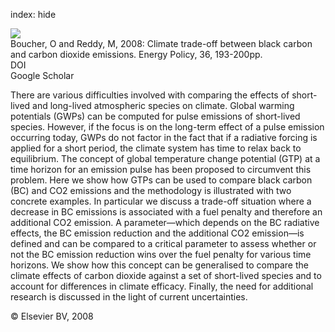 index: hide

<div class="Citation">
    <div class="Citation-thumb CitationThumb-linked"  data-href="https://doi.org/10.1016/j.enpol.2007.08.039">
      <img src="https://static.claimspace.cloud/climate-study-static/refs/thumbs/8/Boucher_and_Reddy_2008-thumb.png" />
    </div>

  <div class="Citation-body">
    <div class="Citation-text">Boucher, O and Reddy, M, 2008: Climate trade-off between black carbon and carbon dioxide emissions. <span class="Article-journal">Energy Policy, </span><span class="Article-volume">36, </span>193-200pp.</div>
    <div class="Citation-links">
      <div class="CitationLink" data-href="https://doi.org/10.1016/j.enpol.2007.08.039">
        <div class="CitationLink-icon CitationLink-Doi"></div>
        <div class="CitationLink-text">DOI</div>
      </div>
      <div class="CitationLink" data-href="https://scholar.google.com/scholar?q=10.1016/j.enpol.2007.08.039">
        <div class="CitationLink-icon CitationLink-Scholar"></div>
        <div class="CitationLink-text">Google Scholar</div>
      </div>
    </div>
  </div>
</div>

There are various difficulties involved with comparing the effects of short-lived and long-lived atmospheric species on climate. Global warming potentials (GWPs) can be computed for pulse emissions of short-lived species. However, if the focus is on the long-term effect of a pulse emission occurring today, GWPs do not factor in the fact that if a radiative forcing is applied for a short period, the climate system has time to relax back to equilibrium. The concept of global temperature change potential (GTP) at a time horizon for an emission pulse has been proposed to circumvent this problem. Here we show how GTPs can be used to compare black carbon (BC) and CO2 emissions and the methodology is illustrated with two concrete examples. In particular we discuss a trade-off situation where a decrease in BC emissions is associated with a fuel penalty and therefore an additional CO2 emission. A parameter—which depends on the BC radiative effects, the BC emission reduction and the additional CO2 emission—is defined and can be compared to a critical parameter to assess whether or not the BC emission reduction wins over the fuel penalty for various time horizons. We show how this concept can be generalised to compare the climate effects of carbon dioxide against a set of short-lived species and to account for differences in climate efficacy. Finally, the need for additional research is discussed in the light of current uncertainties.

<div class="Citation-copy">
&copy; Elsevier BV, 2008
</div>